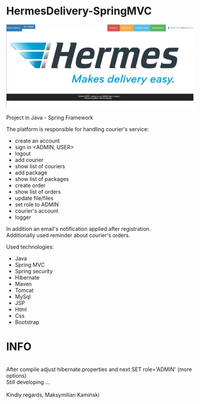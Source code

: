 # HermesDelivery-SpringMVC

![alt text](https://github.com/MaksymilianKaminski/HermesDelivery-SpringMVC/blob/master/main.jpg)

Project in Java - Spring Framework

The platform is responsible for handling courier's service:
- create an account
- sign in <ADMIN, USER>
- logout
- add courier
- show list of couriers
- add package
- show list of packages
- create order
- show list of orders
- update file/files
- set role to ADMIN
- courier's account
- logger


In addition an email's notification applied after registration. </br>
Additionally used reminder about courier's orders.

Used technologies:
- Java 
- Spring MVC
- Spring security
- Hibernate
- Maven
- Tomcat
- MySql
- JSP
- Html
- Css
- Bootstrap

<h1>INFO</h1></br>
After compile adjust hibernate.properties and next SET role='ADMIN' (more options) </br>
Still developing ...</br>
</br>
Kindly regards, Maksymilian Kamiński


